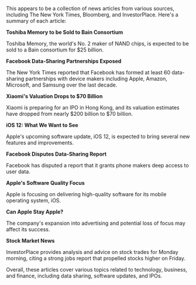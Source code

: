 This appears to be a collection of news articles from various sources, including The New York Times, Bloomberg, and InvestorPlace. Here's a summary of each article:

**Toshiba Memory to be Sold to Bain Consortium**

Toshiba Memory, the world's No. 2 maker of NAND chips, is expected to be sold to a Bain consortium for $25 billion.

**Facebook Data-Sharing Partnerships Exposed**

The New York Times reported that Facebook has formed at least 60 data-sharing partnerships with device makers including Apple, Amazon, Microsoft, and Samsung over the last decade.

**Xiaomi's Valuation Drops to $70 Billion**

Xiaomi is preparing for an IPO in Hong Kong, and its valuation estimates have dropped from nearly $200 billion to $70 billion.

**iOS 12: What We Want to See**

Apple's upcoming software update, iOS 12, is expected to bring several new features and improvements.

**Facebook Disputes Data-Sharing Report**

Facebook has disputed a report that it grants phone makers deep access to user data.

**Apple's Software Quality Focus**

Apple is focusing on delivering high-quality software for its mobile operating system, iOS.

**Can Apple Stay Apple?**

The company's expansion into advertising and potential loss of focus may affect its success.

**Stock Market News**

InvestorPlace provides analysis and advice on stock trades for Monday morning, citing a strong jobs report that propelled stocks higher on Friday.

Overall, these articles cover various topics related to technology, business, and finance, including data sharing, software updates, and IPOs.